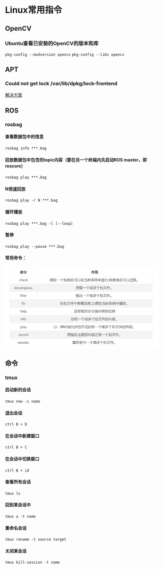 # Linux常用指令

## OpenCV

### Ubuntu查看已安装的OpenCV的版本和库

`pkg-config --modversion opencv` `pkg-config --libs opencv`

## APT

### Could not get lock /var/lib/dpkg/lock-frontend

[解决方案](https://blog.csdn.net/lun55423/article/details/108907779)

## ROS

### rosbag

#### 查看数据包中的信息&#x20;

`rosbag info ***.bag`&#x20;

#### 回放数据包中包含的topic内容（要在另一个终端内先启动ROS master，即roscore）&#x20;

`rosbag play ***.bag`&#x20;

#### N倍速回放&#x20;

`rosbag play -r N ***.bag`&#x20;

#### 循环播放&#x20;

`rosbag play ***.bag -l [--loop]`&#x20;

#### 暂停&#x20;

`rosbag play --pause ***.bag`&#x20;

#### 常用命令：&#x20;

![](<../.gitbook/assets/image (1026).png>)



## 命令

### tmux

#### 启动新的会话&#x20;

`tmux new -s name`&#x20;

#### 退出会话&#x20;

`ctrl B + D`&#x20;

#### 在会话中新建窗口&#x20;

`ctrl B + C`&#x20;

#### 在会话中切换窗口&#x20;

`ctrl B + id`&#x20;

#### 查看所有会话&#x20;

`tmux ls`&#x20;

#### 回到某会话中&#x20;

`tmux a -t name`&#x20;

#### 重命名会话&#x20;

`tmux rename -t source target`&#x20;

#### 关闭某会话&#x20;

`tmux kill-session -t name`
